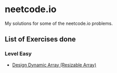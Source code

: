 # neetcode.io

My solutions for some of the neetcode.io problems.

## List of Exercises done

### Level Easy

- [Design Dynamic Array (Resizable Array)](./DesignDynamicArray/README.md)
